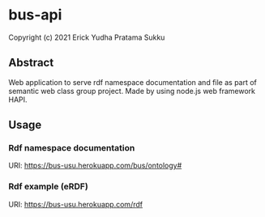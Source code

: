 # bus-api
Copyright (c) 2021 Erick Yudha Pratama Sukku

## Abstract
Web application to serve rdf namespace documentation and file as part of semantic web class group project.
Made by using node.js web framework HAPI.

## Usage

### Rdf namespace documentation
URI: https://bus-usu.herokuapp.com/bus/ontology#

### Rdf example (eRDF)
URI: https://bus-usu.herokuapp.com/rdf
